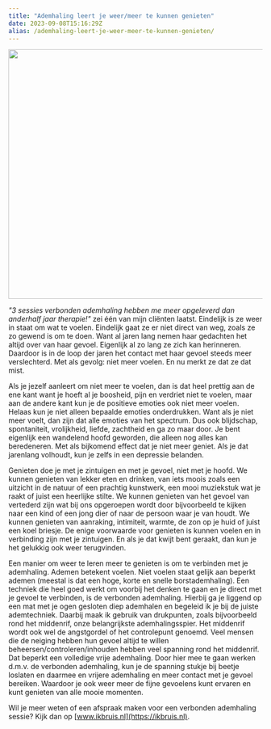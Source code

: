 ```yaml
---
title: "Ademhaling leert je weer/meer te kunnen genieten"
date: 2023-09-08T15:16:29Z
alias: /ademhaling-leert-je-weer-meer-te-kunnen-genieten/
---
```


<img alt="Handen in de lucht in een veld met zonnebloemen en zeepbellen" srcset="https://res.cloudinary.com/piith/image/upload/f_auto,c_fill,w_745,h_494,q_auto/2023/09/esteriek.jpg#dimensions=large-landscape&amp;align=right 1x, https://res.cloudinary.com/piith/image/upload/f_auto,c_fill,w_745,h_494,q_auto/2023/09/esteriek.jpg#dimensions=large-landscape&amp;align=right 2x" src="https://res.cloudinary.com/piith/image/upload/f_auto,c_fill,w_745,h_494,q_auto/2023/09/esteriek.jpg#dimensions=large-landscape&amp;align=right" width="745" height="494" decoding="async" data-nimg="1" loading="lazy" style="color:transparent">

*"3 sessies verbonden ademhaling hebben me meer opgeleverd dan anderhalf jaar therapie!"* zei één van mijn cliënten laatst. Eindelijk is ze weer in staat om wat te voelen. Eindelijk gaat ze er niet direct van weg, zoals ze zo gewend is om te doen. Want al jaren lang nemen haar gedachten het altijd over van haar gevoel. Eigenlijk al zo lang ze zich kan herinneren. Daardoor is in de loop der jaren het contact met haar gevoel steeds meer verslechterd. Met als gevolg: niet meer voelen. En nu merkt ze dat ze dat mist.

Als je jezelf aanleert om niet meer te voelen, dan is dat heel prettig aan de ene kant want je hoeft al je boosheid, pijn en verdriet niet te voelen, maar aan de andere kant kun je de positieve emoties ook niet meer voelen. Helaas kun je niet alleen bepaalde emoties onderdrukken. Want als je niet meer voelt, dan zijn dat alle emoties van het spectrum. Dus ook blijdschap, spontaniteit, vrolijkheid, liefde, zachtheid en ga zo maar door. Je bent eigenlijk een wandelend hoofd geworden, die alleen nog alles kan beredeneren. Met als bijkomend effect dat je niet meer geniet. Als je dat jarenlang volhoudt, kun je zelfs in een depressie belanden. 

Genieten doe je met je zintuigen en met je gevoel, niet met je hoofd. We kunnen genieten van lekker eten en drinken, van iets moois zoals een uitzicht in de natuur of een prachtig kunstwerk, een mooi muziekstuk wat je raakt of juist een heerlijke stilte. We kunnen genieten van het gevoel van vertederd zijn wat bij ons opgeroepen wordt door bijvoorbeeld te kijken naar een kind of een jong dier of naar de persoon waar je van houdt. We kunnen genieten van aanraking, intimiteit, warmte, de zon op je huid of juist een koel briesje. De enige voorwaarde voor genieten is kunnen voelen en in verbinding zijn met je zintuigen. En als je dat kwijt bent geraakt, dan kun je het gelukkig ook weer terugvinden.

Een manier om weer te leren meer te genieten is om te verbinden met je ademhaling. Ademen betekent voelen. Niet voelen staat gelijk aan beperkt ademen (meestal is dat een hoge, korte en snelle borstademhaling). Een techniek die heel goed werkt om voorbij het denken te gaan en je direct met je gevoel te verbinden, is de verbonden ademhaling. Hierbij ga je liggend op een mat met je ogen gesloten diep ademhalen en begeleid ik je bij de juiste ademtechniek. Daarbij maak ik gebruik van drukpunten, zoals bijvoorbeeld rond het middenrif, onze belangrijkste ademhalingsspier. Het middenrif wordt ook wel de angstgordel of het controlepunt genoemd. Veel mensen die de neiging hebben hun gevoel altijd te willen beheersen/controleren/inhouden hebben veel spanning rond het middenrif. Dat beperkt een volledige vrije ademhaling. Door hier mee te gaan werken d.m.v. de verbonden ademhaling, kun je de spanning stukje bij beetje loslaten en daarmee en vrijere ademhaling en meer contact met je gevoel bereiken. Waardoor je ook weer meer de fijne gevoelens kunt ervaren en kunt genieten van alle mooie momenten.

Wil je meer weten of een afspraak maken voor een verbonden ademhaling sessie? Kijk dan op [www.ikbruis.nl](https://ikbruis.nl).
